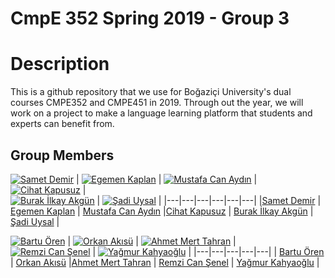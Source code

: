 # CmpE 352 Spring 2019 - Group 3

# Description

This is a github repository that we use for Boğaziçi University's dual courses CMPE352 and CMPE451 in 2019. Through out the year, we will work on a project to make a language learning platform that students and experts can benefit from. 


## Group Members
[![Samet Demir](https://avatars0.githubusercontent.com/u/18217607?s=460&v=4)](https://github.com/bounswe/bounswe2019group3/wiki/Samet-Demir) | 
[![Egemen Kaplan](https://avatars1.githubusercontent.com/u/22966868?s=460&v=4)](https://github.com/bounswe/bounswe2019group3/wiki/Egemen-Kaplan) |
[![Mustafa Can Aydın](https://avatars2.githubusercontent.com/u/47556889?s=460&v=4)](https://github.com/bounswe/bounswe2019group3/wiki/Mustafa-Can-Aydın) |
[![Cihat Kapusuz](https://avatars0.githubusercontent.com/u/44052787?s=460&v=4)](https://github.com/bounswe/bounswe2019group3/wiki/Cihat-Kapusuz) |  
[![Burak İlkay Akgün](https://avatars2.githubusercontent.com/u/44066588?s=460&v=4)](https://github.com/bounswe/bounswe2019group3/wiki/Burak-İlkay-Akgün) |
[![Şadi Uysal](https://avatars1.githubusercontent.com/u/23438455?s=460&v=4)](https://github.com/bounswe/bounswe2019group3/wiki/Şadi-Uysal) | 
|---|---|---|---|---|---|
|[Samet Demir](https://github.com/bounswe/bounswe2019group3/wiki/Samet-Demir) | [Egemen Kaplan](https://github.com/bounswe/bounswe2019group3/wiki/Egemen-Kaplan) | [Mustafa Can Aydın](https://github.com/bounswe/bounswe2019group3/wiki/Mustafa-Can-Aydın) |[Cihat Kapusuz](https://github.com/bounswe/bounswe2019group3/wiki/Cihat-Kapusuz) | [Burak İlkay Akgün](https://github.com/bounswe/bounswe2019group3/wiki/Burak-İlkay-Akgün) | [Şadi Uysal](https://github.com/bounswe/bounswe2019group3/wiki/Şadi-Uysal) |



[![Bartu Ören](https://avatars0.githubusercontent.com/u/32355842?s=460&v=4)](https://github.com/bounswe/bounswe2019group3/wiki/Bartu-Ören) |
[![Orkan Akısü](https://avatars0.githubusercontent.com/u/36167517?s=460&v=4)](https://github.com/bounswe/bounswe2019group3/wiki/Orkan-Akısü) |
[![Ahmet Mert Tahran](https://github.githubassets.com/images/modules/logos_page/GitHub-Mark.png)](https://github.com/bounswe/bounswe2019group3/wiki/Ahmet-Mert-Tahran) |  
[![Remzi Can Şenel](https://github.githubassets.com/images/modules/logos_page/GitHub-Mark.png)](https://github.com/bounswe/bounswe2019group3/wiki/Remzi-Can-Şenel) |
[![Yağmur Kahyaoğlu](https://avatars0.githubusercontent.com/u/32355500?s=460&v=4)](https://github.com/bounswe/bounswe2019group3/wiki/Yağmur-Kahyaoğlu) |
|---|---|---|---|---|
| [Bartu Ören](https://github.com/bounswe/bounswe2019group3/wiki/Bartu-Ören) | [Orkan Akısü](https://github.com/bounswe/bounswe2019group3/wiki/Orkan-Akısü) |[Ahmet Mert Tahran](https://github.com/bounswe/bounswe2019group3/wiki/Ahmet-Mert-Tahran) | [Remzi Can Şenel](https://github.com/bounswe/bounswe2019group3/wiki/Remzi-Can-Şenel) | [Yağmur Kahyaoğlu](https://github.com/bounswe/bounswe2019group3/wiki/Yağmur-Kahyaoğlu) |
